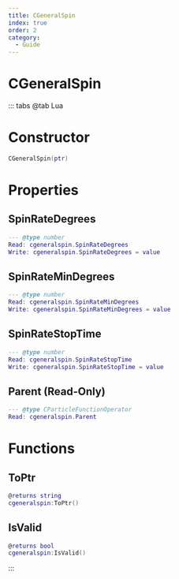 ```yaml
---
title: CGeneralSpin
index: true
order: 2
category:
  - Guide
---
```


# CGeneralSpin

::: tabs
@tab Lua
# Constructor
```lua
CGeneralSpin(ptr)
```
# Properties
## SpinRateDegrees 
```lua
--- @type number
Read: cgeneralspin.SpinRateDegrees
Write: cgeneralspin.SpinRateDegrees = value
```
## SpinRateMinDegrees 
```lua
--- @type number
Read: cgeneralspin.SpinRateMinDegrees
Write: cgeneralspin.SpinRateMinDegrees = value
```
## SpinRateStopTime 
```lua
--- @type number
Read: cgeneralspin.SpinRateStopTime
Write: cgeneralspin.SpinRateStopTime = value
```
## Parent (Read-Only)
```lua
--- @type CParticleFunctionOperator
Read: cgeneralspin.Parent
```
# Functions
## ToPtr
```lua
@returns string
cgeneralspin:ToPtr()
```
## IsValid
```lua
@returns bool
cgeneralspin:IsValid()
```

:::